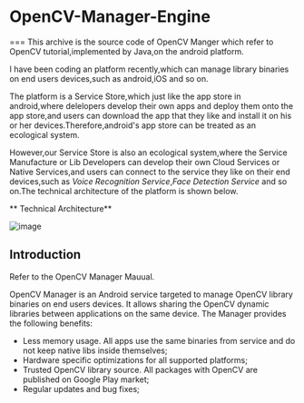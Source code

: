 # OpenCV-Manager-Engine
===
This archive is the source code of OpenCV Manger which refer to OpenCV tutorial,implemented by Java,on the android platform.

I have been coding an platform recently,which can manage library binaries on end users devices,such as android,iOS and so on.

The platform is a Service Store,which just like the app store in android,where delelopers develop their own apps and deploy them
onto the app store,and users can download the app that they like and install it on his or her devices.Therefore,android's app 
store can be treated as an ecological system.

However,our Service Store is also an ecological system,where the Service Manufacture or Lib Developers can develop their own Cloud Services or Native Services,and users can connect to the service they like on their end devices,such as *Voice Recognition Service*,*Face Detection Service* and so on.The technical architecture of the platform is shown below.

** Technical Architecture**

![image](https://github.com/lijiansong/OpenCV-Manager-Engine/blob/master/screenshot/arch.png)

Introduction
---
Refer to the OpenCV Manager Mauual.

OpenCV Manager is an Android service targeted to manage OpenCV library binaries on end users devices. It allows sharing the OpenCV dynamic libraries between applications on the same device. The Manager provides the following
benefits:
- Less memory usage. All apps use the same binaries from service and do not keep native libs inside themselves;
- Hardware specific optimizations for all supported platforms;
- Trusted OpenCV library source. All packages with OpenCV are published on Google Play market;
- Regular updates and bug fixes;



